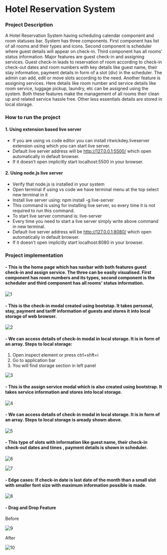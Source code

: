 # Hotel Reservation System


### **Project Description**

A Hotel Reservation System having scheduling calendar component and room statuses bar. System has three components. First component has list of all rooms and their types and icons. Second component is scheduler where guest details will appear on check-in. Third component has all rooms’ status information. Major features are guest check-in and assigning services. Guest check-in leads to reservation of room according to check-in check-out dates and room numbers with key details like guest name, their stay information, payment details in form of a slot (div) in the scheduler. The admin can add, edit or move slots according to the need. Another feature is assigning services. Here details like room number and service details like room service, luggage pickup, laundry, etc can be assigned using the system. Both these features make the management of all rooms their clean up and related service hassle free. Other less essentials details are stored in local storage.  


### **How to run the project**

#### 1.	Using extension based live server

-  If you are using vs code editor you can install ritwickdey.liveserver extension using which you can start live server. 
-  Default live server address will be http://127.0.0.1:5500/ which open automatically in default browser.
-  If it doesn’t open implicitly start localhost:5500 in your browser.
#### 2. Using node.js live server 

- 	Verify that node.js is installed in your system
- 	Open terminal if using vs code we have terminal menu at the top select new terminal in it
- 	Install live server using: npm install -g live-server
- 	This command is using for installing live server, so every time it is not required to run this command.
- 	To start live server command is: live-server
- 	Every time you need to start a live server simply write above command in new terminal.
- 	Default live server address will be http://127.0.0.1:8080/ which open automatically in default browser.
- 	If it doesn’t open implicitly start localhost:8080 in your browser.


### **Project implementation**

#### - This is the home page which has navbar with both features guest check-in and assign service. The three can be easily visualised. First component has room numbers and its types, second component is the scheduler and third component has all rooms’ status information. 


![1](https://user-images.githubusercontent.com/69115040/141167533-956b8857-5938-4431-a18d-bb9516ab08a5.png)



#### - This is the check-in modal created using bootstap. It takes personal, stay, payment and tariff information of guests and stores it into local storage of web browser.

![2](https://user-images.githubusercontent.com/69115040/141167975-e4cba7b6-6bf8-47de-9f6e-046e7fdd2fa2.png)



#### - We can access details of check-in modal in local storage. It is in form of an array. Steps to local storage:
1. Open inspect element or press ctrl+shft+i
2.  Go to application bar
3.  You will find storage section in left panel 

![3](https://user-images.githubusercontent.com/69115040/141168135-90c047ad-d6a3-45d4-ab62-6aba3e08b029.png)


#### - This is the assign service modal which is also created using bootstrap. It takes service information and stores into local storage.

![4](https://user-images.githubusercontent.com/69115040/141168199-50784603-65af-4a97-81e7-4d77bd00c4b1.png)


#### - We can access details of check-in modal in local storage. It is in form of an array. Steps to local storage is aready shown above.

![5](https://user-images.githubusercontent.com/69115040/141168262-f4891f87-6b56-4761-9cb7-9119183ac0bf.png)


#### - This type of slots with information like guest name, their check-in check-out dates and times , payment details is shown in scheduler. 

![6](https://user-images.githubusercontent.com/69115040/141168312-6db0d4b4-c5f3-4a58-af74-d8f466acda9a.png)

![7](https://user-images.githubusercontent.com/69115040/141168346-38ad4328-9aad-46cf-8201-8120d9b705a8.png)


#### - Edge cases: If check-in date is last date of the month than a small slot with smaller font size with maximum information possible is made.

![8](https://user-images.githubusercontent.com/69115040/141168410-46e8e527-5b3b-4463-90de-15317ffdfbdd.png)


#### - Drag and Drop Feature

Before

![9](https://user-images.githubusercontent.com/69115040/141168444-e6657485-d39d-4538-b348-14ca1c96971a.png)

After

![10](https://user-images.githubusercontent.com/69115040/141168489-0548510b-3276-4e49-825b-ddf634650be2.png)






